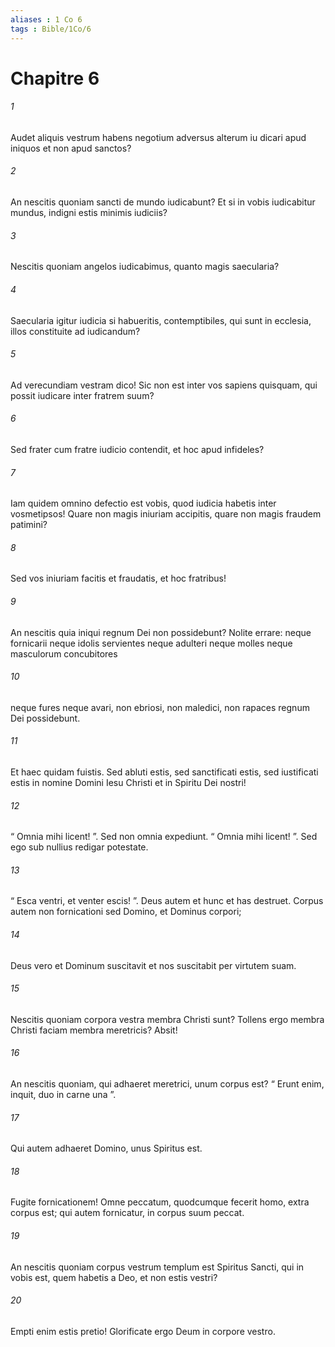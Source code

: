 ```yaml
---
aliases : 1 Co 6
tags : Bible/1Co/6
---
```


# Chapitre 6

###### 1
Audet aliquis vestrum habens negotium adversus alterum iu dicari apud iniquos et non apud sanctos? 
###### 2
An nescitis quoniam sancti de mundo iudicabunt? Et si in vobis iudicabitur mundus, indigni estis minimis iudiciis? 
###### 3
Nescitis quoniam angelos iudicabimus, quanto magis saecularia?
###### 4
Saecularia igitur iudicia si habueritis, contemptibiles, qui sunt in ecclesia, illos constituite ad iudicandum? 
###### 5
Ad verecundiam vestram dico! Sic non est inter vos sapiens quisquam, qui possit iudicare inter fratrem suum? 
###### 6
Sed frater cum fratre iudicio contendit, et hoc apud infideles? 
###### 7
Iam quidem omnino defectio est vobis, quod iudicia habetis inter vosmetipsos! Quare non magis iniuriam accipitis, quare non magis fraudem patimini? 
###### 8
Sed vos iniuriam facitis et fraudatis, et hoc fratribus! 
###### 9
An nescitis quia iniqui regnum Dei non possidebunt? Nolite errare: neque fornicarii neque idolis servientes neque adulteri neque molles neque masculorum concubitores 
###### 10
neque fures neque avari, non ebriosi, non maledici, non rapaces regnum Dei possidebunt.
###### 11
Et haec quidam fuistis. Sed abluti estis, sed sanctificati estis, sed iustificati estis in nomine Domini Iesu Christi et in Spiritu Dei nostri!
###### 12
“ Omnia mihi licent! ”. Sed non omnia expediunt. “ Omnia mihi licent! ”. Sed ego sub nullius redigar potestate. 
###### 13
“ Esca ventri, et venter escis! ”. Deus autem et hunc et has destruet. Corpus autem non fornicationi sed Domino, et Dominus corpori; 
###### 14
Deus vero et Dominum suscitavit et nos suscitabit per virtutem suam.
###### 15
Nescitis quoniam corpora vestra membra Christi sunt? Tollens ergo membra Christi faciam membra meretricis? Absit! 
###### 16
An nescitis quoniam, qui adhaeret meretrici, unum corpus est? “ Erunt enim, inquit, duo in carne una ”. 
###### 17
Qui autem adhaeret Domino, unus Spiritus est. 
###### 18
Fugite fornicationem! Omne peccatum, quodcumque fecerit homo, extra corpus est; qui autem fornicatur, in corpus suum peccat. 
###### 19
An nescitis quoniam corpus vestrum templum est Spiritus Sancti, qui in vobis est, quem habetis a Deo, et non estis vestri? 
###### 20
Empti enim estis pretio! Glorificate ergo Deum in corpore vestro.
